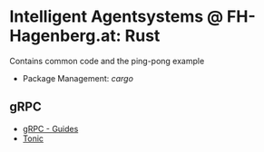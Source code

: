# Intelligent Agentsystems @ FH-Hagenberg.at: Rust

Contains common code and the ping-pong example

* Package Management: *cargo*


## gRPC

* [gRPC - Guides](https://grpc.io/docs/guides/)
* [Tonic](https://crates.io/crates/tonic)
